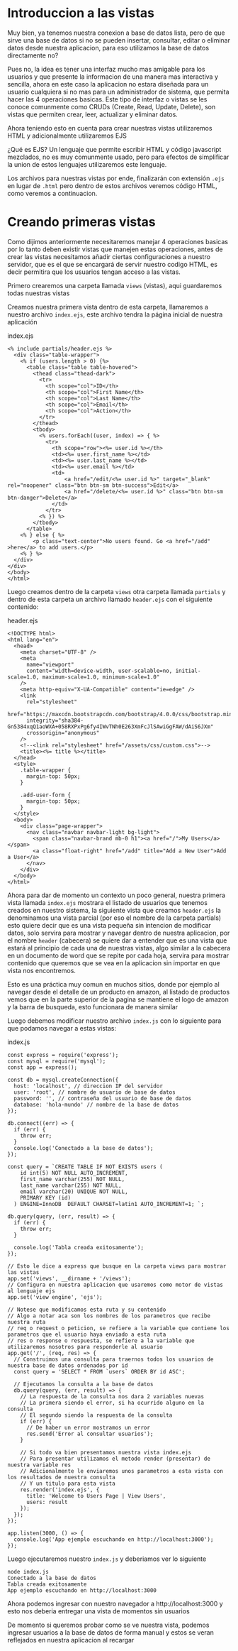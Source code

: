 # Introduccion a las vistas

Muy bien, ya tenemos nuestra conexion a base de datos lista, pero de que sirve una base de datos si no se pueden insertar, consultar, editar o eliminar datos desde nuestra aplicacion, para eso utilizamos la base de datos directamente no?

Pues no, la idea es tener una interfaz mucho mas amigable para los usuarios y que presente la informacion de una manera mas interactiva y sencilla, ahora en este caso la aplicacion no estara diseñada para un usuario cualquiera si no mas para un administrador de sistema, que permita hacer las 4 operaciones basicas. Este tipo de interfaz o vistas se les conoce comunmente como CRUDs (Create, Read, Update, Delete), son vistas que permiten crear, leer, actualizar y eliminar datos.

Ahora teniendo esto en cuenta para crear nuestras vistas utilizaremos HTML y adicionalmente utilizaremos EJS

¿Qué es EJS? Un lenguaje que permite escribir HTML y código javascript mezclados, no es muy comunmente usado, pero para efectos de simplificar la union de estos lenguajes utilizaremos este lenguaje.

Los archivos para nuestras vistas por ende, finalizarán con extensión `.ejs` en lugar de `.html` pero dentro de estos archivos veremos código HTML, como veremos a continuacion.

# Creando primeras vistas

Como dijimos anteriormente necesitaremos manejar 4 operaciones basicas por lo tanto deben existir vistas que manejen estas operaciones, antes de crear las vistas necesitamos añadir ciertas configuraciones a nuestro servidor, que es el que se encargará de servir nuestro codigo HTML, es decir permitira que los usuarios tengan acceso a las vistas.

Primero crearemos una carpeta llamada `views` (vistas), aqui guardaremos todas nuestras vistas

Creamos nuestra primera vista dentro de esta carpeta, llamaremos a nuestro archivo `index.ejs`, este archivo tendra la página inicial de nuestra aplicación

index.ejs

```
<% include partials/header.ejs %>
  <div class="table-wrapper">
    <% if (users.length > 0) {%>
      <table class="table table-hovered">
        <thead class="thead-dark">
          <tr>
            <th scope="col">ID</th>
            <th scope="col">First Name</th>
            <th scope="col">Last Name</th>
            <th scope="col">Email</th>
            <th scope="col">Action</th>
          </tr>
        </thead>
        <tbody>
          <% users.forEach((user, index) => { %>
            <tr>
              <th scope="row"><%= user.id %></th>
              <td><%= user.first_name %></td>
              <td><%= user.last_name %></td>
              <td><%= user.email %></td>
              <td>
                  <a href="/edit/<%= user.id %>" target="_blank" rel="noopener" class="btn btn-sm btn-success">Edit</a>
                  <a href="/delete/<%= user.id %>" class="btn btn-sm btn-danger">Delete</a>
              </td>
            </tr>
          <% }) %>
        </tbody>
      </table>
    <% } else { %>
        <p class="text-center">No users found. Go <a href="/add" >here</a> to add users.</p>
    <% } %>
  </div>
</div>
</body>
</html>
```

Luego creamos dentro de la carpeta `views` otra carpeta llamada `partials` y dentro de esta carpeta un archivo llamado `header.ejs` con el siguiente contenido:

header.ejs

```
<!DOCTYPE html>
<html lang="en">
  <head>
    <meta charset="UTF-8" />
    <meta
      name="viewport"
      content="width=device-width, user-scalable=no, initial-scale=1.0, maximum-scale=1.0, minimum-scale=1.0"
    />
    <meta http-equiv="X-UA-Compatible" content="ie=edge" />
    <link
      rel="stylesheet"
      href="https://maxcdn.bootstrapcdn.com/bootstrap/4.0.0/css/bootstrap.min.css"
      integrity="sha384-Gn5384xqQ1aoWXA+058RXPxPg6fy4IWvTNh0E263XmFcJlSAwiGgFAW/dAiS6JXm"
      crossorigin="anonymous"
    />
    <!--<link rel="stylesheet" href="/assets/css/custom.css">-->
    <title><%= title %></title>
  </head>
  <style>
    .table-wrapper {
      margin-top: 50px;
    }

    .add-user-form {
      margin-top: 50px;
    }
  </style>
  <body>
    <div class="page-wrapper">
      <nav class="navbar navbar-light bg-light">
        <span class="navbar-brand mb-0 h1"><a href="/">My Users</a></span>
        <a class="float-right" href="/add" title="Add a New User">Add a User</a>
      </nav>
    </div>
  </body>
</html>
```

Ahora para dar de momento un contexto un poco general, nuestra primera vista llamada `index.ejs` mostrara el listado de usuarios que tenemos creados en nuestro sistema, la siguiente vista que creamos `header.ejs` la denominamos una vista parcial (por eso el nombre de la carpeta partials) esto quiere decir que es una vista pequeña sin intencion de modificar datos, solo servira para mostrar y navegar dentro de nuestra aplicacion, por el nombre `header` (cabecera) se quiere dar a entender que es una vista que estará al principio de cada una de nuestras vistas, algo similar a la cabecera en un documento de word que se repite por cada hoja, servira para mostrar contenido que queremos que se vea en la aplicacion sin importar en que vista nos encontremos.

Esto es una práctica muy comun en muchos sitios, donde por ejemplo al navegar desde el detalle de un producto en amazon, al listado de productos vemos que en la parte superior de la pagina se mantiene el logo de amazon y la barra de busqueda, esto funcionara de manera similar

Luego debemos modificar nuestro archivo `index.js` con lo siguiente para que podamos navegar a estas vistas:

index.js

```
const express = require('express');
const mysql = require('mysql');
const app = express();

const db = mysql.createConnection({
  host: 'localhost', // direccion IP del servidor
  user: 'root', // nombre de usuario de base de datos
  password: '', // contraseña del usuario de base de datos
  database: 'hola-mundo' // nombre de la base de datos
});

db.connect((err) => {
  if (err) {
    throw err;
  }
  console.log('Conectado a la base de datos');
});

const query = `CREATE TABLE IF NOT EXISTS users (
    id int(5) NOT NULL AUTO_INCREMENT,
    first_name varchar(255) NOT NULL,
    last_name varchar(255) NOT NULL,
    email varchar(20) UNIQUE NOT NULL,
    PRIMARY KEY (id)
  ) ENGINE=InnoDB  DEFAULT CHARSET=latin1 AUTO_INCREMENT=1; `;

db.query(query, (err, result) => {
  if (err) {
    throw err;
  }

  console.log('Tabla creada exitosamente');
});

// Esto le dice a express que busque en la carpeta views para mostrar las vistas
app.set('views', __dirname + '/views');
// Configura en nuestra aplicacion que usaremos como motor de vistas al lenguaje ejs
app.set('view engine', 'ejs');

// Notese que modificamos esta ruta y su contenido
// Algo a notar aca son los nombres de los parametros que recibe nuestra ruta
// req o request o peticion, se refiere a la variable que contiene los parametros que el usuario haya enviado a esta ruta
// res o response o respuesta, se refiere a la variable que utilizaremos nosotros para responderle al usuario
app.get('/', (req, res) => {
  // Construimos una consulta para traernos todos los usuarios de nuestra base de datos ordenados por id
  const query = 'SELECT * FROM `users` ORDER BY id ASC';

  // Ejecutamos la consulta a la base de datos
  db.query(query, (err, result) => {
    // La respuesta de la consulta nos dara 2 variables nuevas
    // La primera siendo el error, si ha ocurrido alguno en la consulta
    // El segundo siendo la respuesta de la consulta
    if (err) {
      // De haber un error mostramos un error
      res.send('Error al consultar usuarios');
    }

    // Si todo va bien presentamos nuestra vista index.ejs
    // Para presentar utilizamos el metodo render (presentar) de nuestra variable res
    // Adicionalmente le enviaremos unos parametros a esta vista con los resultados de nuestra consulta
    // Y un titulo para esta vista
    res.render('index.ejs', {
      title: 'Welcome to Users Page | View Users',
      users: result
    });
  });
});

app.listen(3000, () => {
  console.log('App ejemplo escuchando en http://localhost:3000');
});
```

Luego ejecutaremos nuestro `index.js` y deberiamos ver lo siguiente

```
node index.js
Conectado a la base de datos
Tabla creada exitosamente
App ejemplo escuchando en http://localhost:3000
```

Ahora podemos ingresar con nuestro navegador a http://localhost:3000 y esto nos deberia entregar una vista de momentos sin usuarios

De momento si queremos probar como se ve nuestra vista, podemos ingresar usuarios a la base de datos de forma manual y estos se veran reflejados en nuestra aplicacion al recargar
